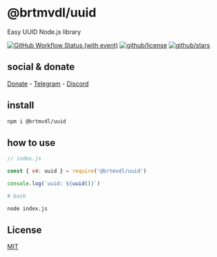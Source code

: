 # @brtmvdl/uuid

Easy UUID Node.js library

[![GitHub Workflow Status (with event)](https://img.shields.io/github/actions/workflow/status/brtmvdl/frontend/npm-publish.yml?label=NPM%20package&link=https%3A%2F%2Fgithub.com%2Fbrtmvdl%2Ffrontend%2Factions%2Fworkflows%2Fnpm-publish.yml)](https://github.com/brtmvdl/frontend/actions/workflows/npm-publish.yml) [![github/license](https://img.shields.io/github/license/brtmvdl/frontend)](https://img.shields.io/github/license/brtmvdl/frontend) [![github/stars](https://img.shields.io/github/stars/brtmvdl/frontend?style=social)](https://img.shields.io/github/stars/brtmvdl/frontend?style=social)

## social & donate

[Donate](https://link.mercadopago.com.br/brtmvdl) - [Telegram](https://t.me/+KRmg5MlqgMk0MTg5) - [Discord](https://discord.gg/CPRyzsjj)

## install

```sh
npm i @brtmvdl/uuid
```

## how to use

```js
// index.js

const { v4: uuid } = require('@brtmvdl/uuid')

console.log(`uuid: ${uuid()}`)
```

```sh
# bash 

node index.js
```

## License

[MIT](./LICENSE)
